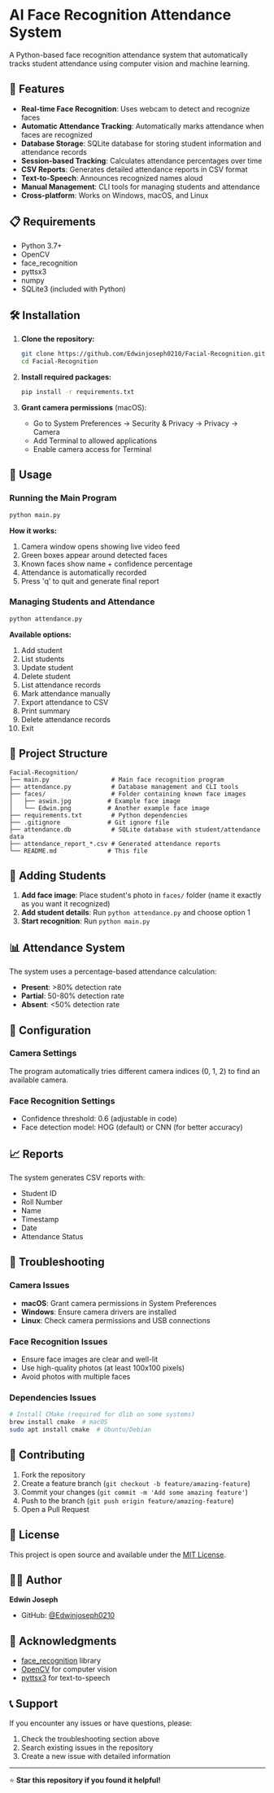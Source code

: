 # AI Face Recognition Attendance System

A Python-based face recognition attendance system that automatically tracks student attendance using computer vision and machine learning.

## 🚀 Features

- **Real-time Face Recognition**: Uses webcam to detect and recognize faces
- **Automatic Attendance Tracking**: Automatically marks attendance when faces are recognized
- **Database Storage**: SQLite database for storing student information and attendance records
- **Session-based Tracking**: Calculates attendance percentages over time
- **CSV Reports**: Generates detailed attendance reports in CSV format
- **Text-to-Speech**: Announces recognized names aloud
- **Manual Management**: CLI tools for managing students and attendance
- **Cross-platform**: Works on Windows, macOS, and Linux

## 📋 Requirements

- Python 3.7+
- OpenCV
- face_recognition
- pyttsx3
- numpy
- SQLite3 (included with Python)

## 🛠️ Installation

1. **Clone the repository:**
   ```bash
   git clone https://github.com/Edwinjoseph0210/Facial-Recognition.git
   cd Facial-Recognition
   ```

2. **Install required packages:**
   ```bash
   pip install -r requirements.txt
   ```

3. **Grant camera permissions** (macOS):
   - Go to System Preferences → Security & Privacy → Privacy → Camera
   - Add Terminal to allowed applications
   - Enable camera access for Terminal

## 🎯 Usage

### Running the Main Program
```bash
python main.py
```

**How it works:**
1. Camera window opens showing live video feed
2. Green boxes appear around detected faces
3. Known faces show name + confidence percentage
4. Attendance is automatically recorded
5. Press 'q' to quit and generate final report

### Managing Students and Attendance
```bash
python attendance.py
```

**Available options:**
1. Add student
2. List students
3. Update student
4. Delete student
5. List attendance records
6. Mark attendance manually
7. Export attendance to CSV
8. Print summary
9. Delete attendance records
10. Exit

## 📁 Project Structure

```
Facial-Recognition/
├── main.py                 # Main face recognition program
├── attendance.py           # Database management and CLI tools
├── faces/                  # Folder containing known face images
│   ├── aswin.jpg          # Example face image
│   └── Edwin.png          # Another example face image
├── requirements.txt        # Python dependencies
├── .gitignore             # Git ignore file
├── attendance.db           # SQLite database with student/attendance data
├── attendance_report_*.csv # Generated attendance reports
└── README.md              # This file
```

## 👥 Adding Students

1. **Add face image**: Place student's photo in `faces/` folder (name it exactly as you want it recognized)
2. **Add student details**: Run `python attendance.py` and choose option 1
3. **Start recognition**: Run `python main.py`

## 📊 Attendance System

The system uses a percentage-based attendance calculation:
- **Present**: >80% detection rate
- **Partial**: 50-80% detection rate  
- **Absent**: <50% detection rate

## 🔧 Configuration

### Camera Settings
The program automatically tries different camera indices (0, 1, 2) to find an available camera.

### Face Recognition Settings
- Confidence threshold: 0.6 (adjustable in code)
- Face detection model: HOG (default) or CNN (for better accuracy)

## 📈 Reports

The system generates CSV reports with:
- Student ID
- Roll Number
- Name
- Timestamp
- Date
- Attendance Status

## 🐛 Troubleshooting

### Camera Issues
- **macOS**: Grant camera permissions in System Preferences
- **Windows**: Ensure camera drivers are installed
- **Linux**: Check camera permissions and USB connections

### Face Recognition Issues
- Ensure face images are clear and well-lit
- Use high-quality photos (at least 100x100 pixels)
- Avoid photos with multiple faces

### Dependencies Issues
```bash
# Install CMake (required for dlib on some systems)
brew install cmake  # macOS
sudo apt install cmake  # Ubuntu/Debian
```

## 🤝 Contributing

1. Fork the repository
2. Create a feature branch (`git checkout -b feature/amazing-feature`)
3. Commit your changes (`git commit -m 'Add some amazing feature'`)
4. Push to the branch (`git push origin feature/amazing-feature`)
5. Open a Pull Request

## 📝 License

This project is open source and available under the [MIT License](LICENSE).

## 👨‍💻 Author

**Edwin Joseph**
- GitHub: [@Edwinjoseph0210](https://github.com/Edwinjoseph0210)

## 🙏 Acknowledgments

- [face_recognition](https://github.com/ageitgey/face_recognition) library
- [OpenCV](https://opencv.org/) for computer vision
- [pyttsx3](https://github.com/nateshmbhat/pyttsx3) for text-to-speech

## 📞 Support

If you encounter any issues or have questions, please:
1. Check the troubleshooting section above
2. Search existing issues in the repository
3. Create a new issue with detailed information

---

⭐ **Star this repository if you found it helpful!**
